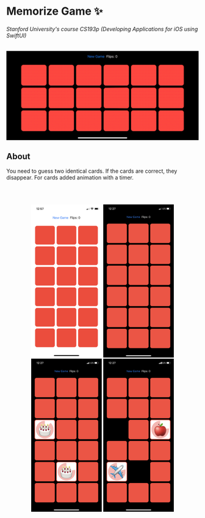 # Memorize Game :sparkles:
###### Stanford University's course CS193p (Developing Applications for iOS using SwiftUI)

<p align="center">
  <img src="/Screenshots/screencast.gif" alt="" width="700" align="middle">
</p>

## About
You need to guess two identical cards. If the cards are correct, they disappear. For cards added animation with a timer.

<br><br>

<p align="center">
  <img src="/Screenshots/screenshot_01.png" alt="" height="400"> <img src="/Screenshots/screenshot_02.png" alt="" height="400"> <img src="/Screenshots/screenshot_03.png" alt="" height="400"> <img src="/Screenshots/screenshot_04.png" alt="" height="400">
</p>
